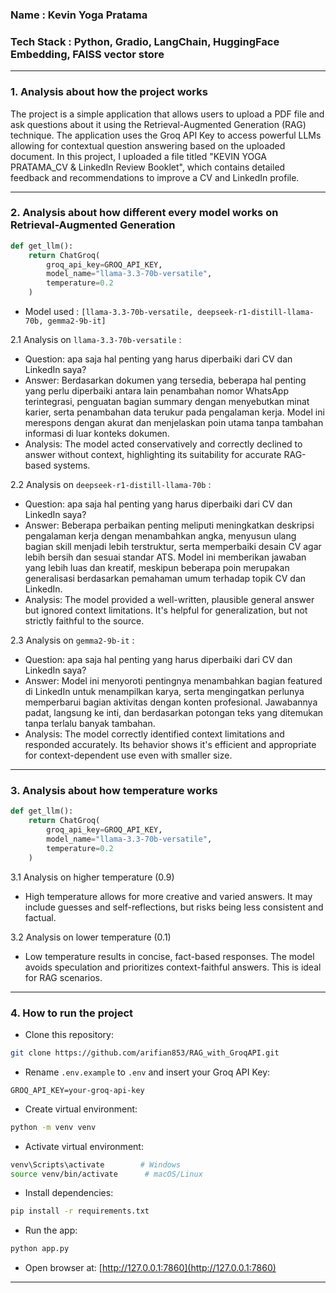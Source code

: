 ### Name : Kevin Yoga Pratama

### Tech Stack : Python, Gradio, LangChain, HuggingFace Embedding, FAISS vector store

---

### 1. Analysis about how the project works

The project is a simple application that allows users to upload a PDF file and ask questions about it using the Retrieval-Augmented Generation (RAG) technique. The application uses the Groq API Key to access powerful LLMs allowing for contextual question answering based on the uploaded document.
In this project, I uploaded a file titled "KEVIN YOGA PRATAMA_CV & LinkedIn Review Booklet", which contains detailed feedback and recommendations to improve a CV and LinkedIn profile. 

---

### 2. Analysis about how different every model works on Retrieval-Augmented Generation

```python
def get_llm():
    return ChatGroq(
        groq_api_key=GROQ_API_KEY,
        model_name="llama-3.3-70b-versatile",
        temperature=0.2
    )
```

- Model used : `[llama-3.3-70b-versatile, deepseek-r1-distill-llama-70b, gemma2-9b-it]`

2.1 Analysis on `llama-3.3-70b-versatile` :

- Question: apa saja hal penting yang harus diperbaiki dari CV dan LinkedIn saya?
- Answer: Berdasarkan dokumen yang tersedia, beberapa hal penting yang perlu diperbaiki antara lain penambahan nomor WhatsApp terintegrasi, penguatan bagian summary dengan menyebutkan minat karier, serta penambahan data terukur pada pengalaman kerja. Model ini merespons dengan akurat dan menjelaskan poin utama tanpa tambahan informasi di luar konteks dokumen.
- Analysis: The model acted conservatively and correctly declined to answer without context, highlighting its suitability for accurate RAG-based systems.

2.2 Analysis on `deepseek-r1-distill-llama-70b` :

- Question: apa saja hal penting yang harus diperbaiki dari CV dan LinkedIn saya?
- Answer: Beberapa perbaikan penting meliputi meningkatkan deskripsi pengalaman kerja dengan menambahkan angka, menyusun ulang bagian skill menjadi lebih terstruktur, serta memperbaiki desain CV agar lebih bersih dan sesuai standar ATS. Model ini memberikan jawaban yang lebih luas dan kreatif, meskipun beberapa poin merupakan generalisasi berdasarkan pemahaman umum terhadap topik CV dan LinkedIn.
- Analysis: The model provided a well-written, plausible general answer but ignored context limitations. It's helpful for generalization, but not strictly faithful to the source.

2.3 Analysis on `gemma2-9b-it` :

- Question: apa saja hal penting yang harus diperbaiki dari CV dan LinkedIn saya?
- Answer: Model ini menyoroti pentingnya menambahkan bagian featured di LinkedIn untuk menampilkan karya, serta mengingatkan perlunya memperbarui bagian aktivitas dengan konten profesional. Jawabannya padat, langsung ke inti, dan berdasarkan potongan teks yang ditemukan tanpa terlalu banyak tambahan.
- Analysis: The model correctly identified context limitations and responded accurately. Its behavior shows it's efficient and appropriate for context-dependent use even with smaller size.

---

### 3. Analysis about how temperature works

```python
def get_llm():
    return ChatGroq(
        groq_api_key=GROQ_API_KEY,
        model_name="llama-3.3-70b-versatile",
        temperature=0.2
    )
```

3.1 Analysis on higher temperature (0.9)

- High temperature allows for more creative and varied answers. It may include guesses and self-reflections, but risks being less consistent and factual.

3.2 Analysis on lower temperature (0.1)

- Low temperature results in concise, fact-based responses. The model avoids speculation and prioritizes context-faithful answers. This is ideal for RAG scenarios.

---

### 4. How to run the project

- Clone this repository:

```bash
git clone https://github.com/arifian853/RAG_with_GroqAPI.git
```

- Rename `.env.example` to `.env` and insert your Groq API Key:

```env
GROQ_API_KEY=your-groq-api-key
```

- Create virtual environment:

```bash
python -m venv venv
```

- Activate virtual environment:

```bash
venv\Scripts\activate        # Windows
source venv/bin/activate      # macOS/Linux
```

- Install dependencies:

```bash
pip install -r requirements.txt
```

- Run the app:

```bash
python app.py
```

- Open browser at: [http://127.0.0.1:7860](http://127.0.0.1:7860)

---


